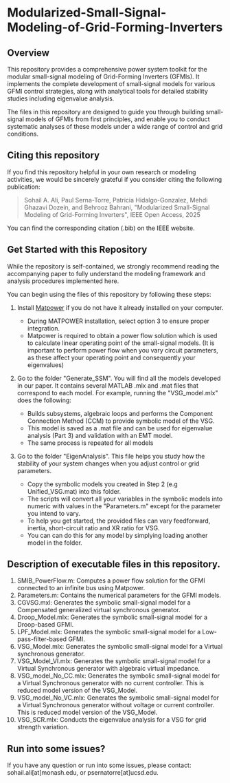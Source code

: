 # Modularized-Small-Signal-Modeling-of-Grid-Forming-Inverters


## Overview

This repository provides a comprehensive power system toolkit for the modular small-signal modeling of Grid-Forming Inverters (GFMIs). It implements the complete development of small-signal models for various GFMI control strategies, along with analytical tools for detailed stability studies including eigenvalue analysis.

The files in this repository are designed to guide you through building small-signal models of GFMIs from first principles, and enable you to conduct systematic analyses of these models under a wide range of control and grid conditions.

## Citing this repository

If you find this repository helpful in your own research or modeling activities, we would be sincerely grateful if you consider citing the following publication:

> Sohail A. Ali, Paul Serna-Torre, Patricia Hidalgo-Gonzalez, Mehdi Ghazavi Dozein, and Behrooz Bahrani, 
"Modularized Small-Signal Modeling of Grid-Forming Inverters", IEEE Open Access, 2025

You can find the corresponding citation (.bib) on the IEEE website.

## Get Started with this Repository

While the repository is self-contained, we strongly recommend reading the accompanying paper to fully understand the modeling framework and analysis procedures implemented here.

You can begin using the files of this repository by following these steps:

1.  Install [Matpower](https://matpower.org/) if you do not have it already installed on your computer. 

    - During MATPOWER installation, select option 3 to ensure proper integration.
    - Matpower is required to obtain a power flow solution which is used to calculate linear operating point of the small-signal
    models. (It is important to perform power flow when you vary circuit parameters, as these affect your operating point and consequently your eigenvalues)

2.  Go to the folder "Generate_SSM". You will find all the models developed in our paper. It contains several MATLAB .mlx and .mat files that correspond to each model. For example, running the "VSG_model.mlx" does the following:
    - Builds subsystems, algebraic loops and performs the Component Connection Method (CCM) to provide symbolic model of the VSG.
    - This model is saved as a .mat file and can be used for eigenvalue analysis (Part 3) and validation with an EMT model.
    - The same process is repeated for all models

3.  Go to the folder "EigenAnalysis". This file helps you study how the stability of your system changes when you adjust control or grid parameters.
    - Copy the symbolic models you created in Step 2 (e.g Unified_VSG.mat) into this folder.
    - The scripts will convert all your variables in the symbolic models into numeric with values in the "Parameters.m" except for the parameter you intend to vary.
    - To help you get started, the provided files can vary feedforward, inertia, short-circuit ratio and XR ratio for VSG.
    - You can can do this for any model by simplying loading another model in the folder.

## Description of executable files in this repository.

1. SMIB_PowerFlow.m: Computes a power flow solution for the GFMI connected to an infinite bus using Matpower.
2. Parameters.m: Contains the numerical parameters for the GFMI models.
3. CGVSG.mxl: Generates the symbolic small-signal model for a Compensated generalized virtual synchronous generator.
4. Droop_Model.mlx: Generates the symbolic small-signal model for a Droop-based GFMI.
5. LPF_Model.mlx: Generates the symbolic small-signal model for a Low-pass-filter-based GFMI.
6. VSG_Model.mlx: Generates the symbolic small-signal model for a Virtual synchronous generator.
7. VSG_Model_VI.mlx: Generates the symbolic small-signal model for a Virtual Synchronous generator with algebraic virtual impedance.
8. VSG_model_No_CC.mlx: Generates the symbolic small-signal model for a Virtual Synchronous generator with no current controller. This is reduced model version of
the VSG_Model.
9. VSG_model_No_VC.mlx: Generates the symbolic small-signal model for a Virtual Synchronous generator without voltage or current controller. This is reduced model version of
the VSG_Model.
10. VSG_SCR.mlx: Conducts the eigenvalue analysis for a VSG for grid strength variation.

## Run into some issues?

If you have any question or run into some issues, please contact: sohail.ali[at]monash.edu, or psernatorre[at]ucsd.edu. 
